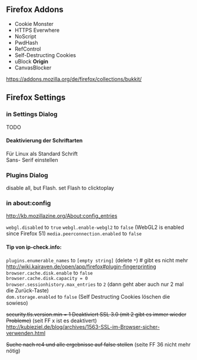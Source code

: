 
## Firefox Addons

* Cookie Monster
* HTTPS Everwhere
* NoScript
* PwdHash
* RefControl
* Self-Destructing Cookies
* uBlock **Origin**
* CanvasBlocker

https://addons.mozilla.org/de/firefox/collections/bukkit/

## Firefox Settings

### in Settings Dialog

 TODO


#### Deaktivierung der Schriftarten

Für Linux als Standard Schrift  
Sans- Serif einstellen

### Plugins Dialog

disable all, but Flash. set Flash to clicktoplay

### in about:config

http://kb.mozillazine.org/About:config_entries

`webgl.disabled` to `true`
`webgl.enable-webgl2` to `false` (WebGL2 is enabled since Firefox 51)
`media.peerconnection.enabled` to `false`

#### Tip von ip-check.info:
`plugins.enumerable_names` to `[empty string]` (delete `*`) # gibt es nicht mehr http://wiki.kairaven.de/open/app/firefox#plugin-fingerprinting  
`browser.cache.disk.enable` to `false`  
`browser.cache.disk.capacity = 0`  
`browser.sessionhistory.max_entries` to `2` (dann geht aber auch nur 2 mal die Zurück-Taste)  
`dom.storage.enabled` to `false` (Self Destructing Cookies löschen die sowieso)

~~security.tls.version.min = 1  Deaktiviert SSL 3.0 (mit 2 gibt es immer wieder Probleme)~~ (seit FF x ist es deaktivert)
http://kubieziel.de/blog/archives/1563-SSL-im-Browser-sicher-verwenden.html

~~Suche nach rc4 und alle ergebnisse auf false stellen~~ (seite FF 36 nicht mehr nötig)

